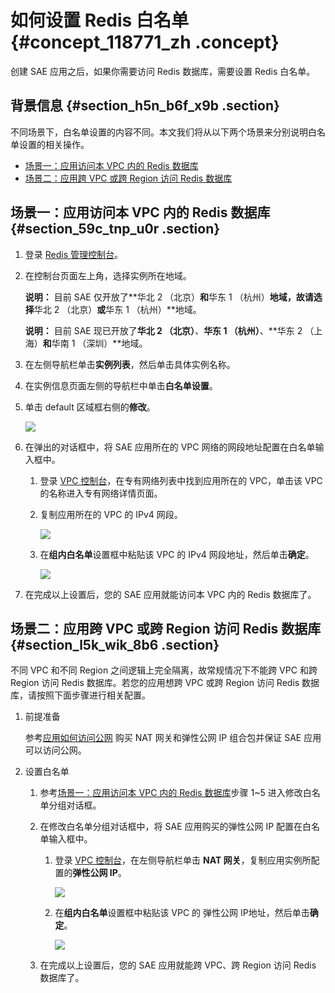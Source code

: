 # 如何设置 Redis 白名单 {#concept_118771_zh .concept}

创建 SAE 应用之后，如果你需要访问 Redis 数据库，需要设置 Redis 白名单。

## 背景信息 {#section_h5n_b6f_x9b .section}

不同场景下，白名单设置的内容不同。本文我们将从以下两个场景来分别说明白名单设置的相关操作。

-   [场景一：应用访问本 VPC 内的 Redis 数据库](#section_59c_tnp_u0r)
-   [场景二：应用跨 VPC 或跨 Region 访问 Redis 数据库](#section_l5k_wik_8b6)

## 场景一：应用访问本 VPC 内的 Redis 数据库 {#section_59c_tnp_u0r .section}

1.  登录 [Redis 管理控制台](https://kvstorenext.console.aliyun.com)。
2.  在控制台页面左上角，选择实例所在地域。

    **说明：** 目前 SAE 仅开放了**华北 2 （北京）**和**华东 1 （杭州）**地域，故请选择**华北 2 （北京）**或**华东 1 （杭州）**地域。

    **说明：** 目前 SAE 现已开放了**华北 2 （北京）**、**华东 1 （杭州）**、**华东 2 （上海）**和**华南 1 （深圳）**地域。

3.  在左侧导航栏单击**实例列表**，然后单击具体实例名称。
4.  在实例信息页面左侧的导航栏中单击**白名单设置**。
5.  单击 default 区域框右侧的**修改**。

    ![](http://docs-aliyun.cn-hangzhou.oss.aliyun-inc.com/assets/pic/118771/cn_zh/1557833503965/redis%E6%88%AA%E5%9B%BE.png)

6.  在弹出的对话框中，将 SAE 应用所在的 VPC 网络的网段地址配置在白名单输入框中。
    1.  登录 [VPC 控制台](https://vpc.console.aliyun.com)，在专有网络列表中找到应用所在的 VPC，单击该 VPC 的名称进入专有网络详情页面。
    2.  复制应用所在的 VPC 的 IPv4 网段。

        ![](https://aliware-images.oss-cn-hangzhou.aliyuncs.com/edas/EDAS-Serverless/serverless-app-vpc-ip-details.png)

    3.  在**组内白名单**设置框中粘贴该 VPC 的 IPv4 网段地址，然后单击**确定**。

        ![](http://docs-aliyun.cn-hangzhou.oss.aliyun-inc.com/assets/pic/118771/cn_zh/1557833529558/%E4%BF%AE%E6%94%B9%E7%99%BD%E5%90%8D%E5%8D%951.png)

7.  在完成以上设置后，您的 SAE 应用就能访问本 VPC 内的 Redis 数据库了。

## 场景二：应用跨 VPC 或跨 Region 访问 Redis 数据库 {#section_l5k_wik_8b6 .section}

不同 VPC 和不同 Region 之间逻辑上完全隔离，故常规情况下不能跨 VPC 和跨 Region 访问 Redis 数据库。若您的应用想跨 VPC 或跨 Region 访问 Redis 数据库，请按照下面步骤进行相关配置。

1.  前提准备

    参考[应用如何访问公网](cn.zh-CN/最佳实践/应用访问公网/应用如何访问公网.md#) 购买 NAT 网关和弹性公网 IP 组合包并保证 SAE 应用可以访问公网。

2.  设置白名单
    1.  参考[场景一：应用访问本 VPC 内的 Redis 数据库](#section_59c_tnp_u0r)步骤 1~5 进入修改白名单分组对话框。
    2.  在修改白名单分组对话框中，将 SAE 应用购买的弹性公网 IP 配置在白名单输入框中。
        1.  登录 [VPC 控制台](https://vpc.console.aliyun.com)，在左侧导航栏单击 **NAT 网关**，复制应用实例所配置的**弹性公网 IP**。

            ![](https://aliware-images.oss-cn-hangzhou.aliyuncs.com/edas/EDAS-Serverless/serverless-nat-gateway-ip.png)

        2.  在**组内白名单**设置框中粘贴该 VPC 的 弹性公网 IP地址，然后单击**确定**。

            ![](http://docs-aliyun.cn-hangzhou.oss.aliyun-inc.com/assets/pic/118771/cn_zh/1557833550267/%E4%BF%AE%E6%94%B9%E7%99%BD%E5%90%8D%E5%8D%952.png)

    3.  在完成以上设置后，您的 SAE 应用就能跨 VPC、跨 Region 访问 Redis 数据库了。


